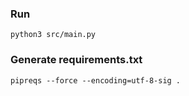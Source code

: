 
### Run

```
python3 src/main.py
```

### Generate requirements.txt

```
pipreqs --force --encoding=utf-8-sig .
```
